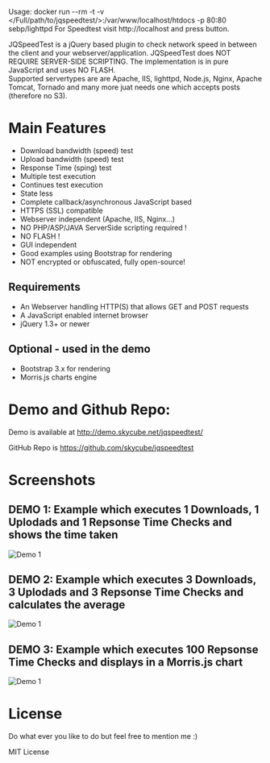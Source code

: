 Usage: docker run --rm -t -v </Full/path/to/jqspeedtest/>:/var/www/localhost/htdocs -p 80:80 sebp/lighttpd
For Speedtest visit http://localhost and press button.

JQSpeedTest is a jQuery based plugin to check network speed in between the client and your webserver/application.
JQSpeedTest does NOT REQUIRE SERVER-SIDE SCRIPTING. The implementation is in pure JavaScript and uses NO FLASH.<br>
Supported servertypes are are Apache, IIS, lighttpd, Node.js, Nginx, Apache Tomcat, Tornado and many more juat needs one which accepts posts (therefore no S3).

# Main Features
* Download bandwidth (speed) test
* Upload bandwidth (speed) test
* Response Time (sping) test
* Multiple test execution
* Continues test execution
* State less
* Complete callback/asynchronous JavaScript based
* HTTPS (SSL) compatible
* Webserver independent (Apache, IIS, Nginx...)
* NO PHP/ASP/JAVA ServerSide scripting required !
* NO FLASH !
* GUI independent
* Good examples using Bootstrap for rendering
* NOT encrypted or obfuscated, fully open-source!

## Requirements
* An Webserver handling HTTP(S) that allows GET and POST requests
* A JavaScript enabled internet browser
* jQuery 1.3+ or newer

## Optional - used in the demo

* Bootstrap 3.x for rendering
* Morris.js charts engine

# Demo and Github Repo:

Demo is available at http://demo.skycube.net/jqspeedtest/

GitHub Repo is https://github.com/skycube/jqspeedtest

# Screenshots

## DEMO 1: Example which executes 1 Downloads, 1 Uplodads and 1 Repsonse Time Checks and shows the time taken
![Demo 1](demo-1-screenshot.png)

## DEMO 2: Example which executes 3 Downloads, 3 Uplodads and 3 Repsonse Time Checks and calculates the average
![Demo 1](demo-2-screenshot.png)

## DEMO 3: Example which executes 100 Repsonse Time Checks and displays in a Morris.js chart
![Demo 1](demo-3-screenshot.png)

# License
Do what ever you like to do but feel free to mention me :)

MIT License
